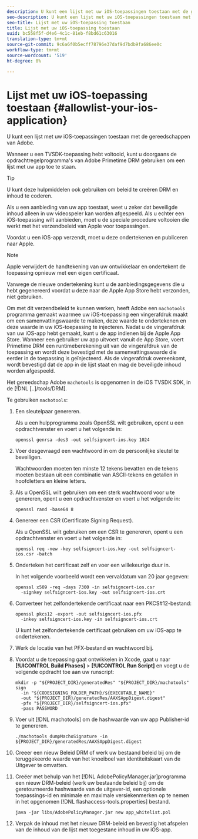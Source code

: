 ```yaml
---
description: U kunt een lijst met uw iOS-toepassingen toestaan met de gereedschappen van Adobe.
seo-description: U kunt een lijst met uw iOS-toepassingen toestaan met de gereedschappen van Adobe.
seo-title: Lijst met uw iOS-toepassing toestaan
title: Lijst met uw iOS-toepassing toestaan
uuid: bc558f5f-d4e6-4c1c-81eb-f8bd61c63016
translation-type: tm+mt
source-git-commit: 9c6a6f0b5ecff78796e37daf9d7bdb9fa686ee0c
workflow-type: tm+mt
source-wordcount: '519'
ht-degree: 0%

---
```



# Lijst met uw iOS-toepassing toestaan {#allowlist-your-ios-application}

U kunt een lijst met uw iOS-toepassingen toestaan met de gereedschappen van Adobe.

Wanneer u een TVSDK-toepassing hebt voltooid, kunt u doorgaans de opdrachtregelprogramma&#39;s van Adobe Primetime DRM gebruiken om een lijst met uw app toe te staan.

>[!TIP]
>
>U kunt deze hulpmiddelen ook gebruiken om beleid te creëren DRM en inhoud te coderen.

Als u een aanbieding van uw app toestaat, weet u zeker dat beveiligde inhoud alleen in uw videospeler kan worden afgespeeld. Als u echter een iOS-toepassing wilt aanbieden, moet u de speciale procedure voltooien die werkt met het verzendbeleid van Apple voor toepassingen.

Voordat u een iOS-app verzendt, moet u deze ondertekenen en publiceren naar Apple.

>[!NOTE]
>
>Apple verwijdert de handtekening van uw ontwikkelaar en ondertekent de toepassing opnieuw met een eigen certificaat.

Vanwege de nieuwe ondertekening kunt u de aanbiedingsgegevens die u hebt gegenereerd voordat u deze naar de Apple App Store hebt verzonden, niet gebruiken.

Om met dit verzendbeleid te kunnen werken, heeft Adobe een `machotools` programma gemaakt waarmee uw iOS-toepassing een vingerafdruk maakt om een samenvattingswaarde te maken, deze waarde te ondertekenen en deze waarde in uw iOS-toepassing te injecteren. Nadat u de vingerafdruk van uw iOS-app hebt gemaakt, kunt u de app indienen bij de Apple App Store. Wanneer een gebruiker uw app uitvoert vanuit de App Store, voert Primetime DRM een runtimeberekening uit van de vingerafdruk van de toepassing en wordt deze bevestigd met de samenvattingswaarde die eerder in de toepassing is geïnjecteerd. Als de vingerafdruk overeenkomt, wordt bevestigd dat de app in de lijst staat en mag de beveiligde inhoud worden afgespeeld.

Het gereedschap Adobe `machotools` is opgenomen in de iOS TVSDK SDK, in de [!DNL [..]/tools/DRM].

Te gebruiken `machotools`:

1. Een sleutelpaar genereren.

   Als u een hulpprogramma zoals OpenSSL wilt gebruiken, opent u een opdrachtvenster en voert u het volgende in:

   ```
   openssl genrsa -des3 -out selfsigncert-ios.key 1024
   ```

1. Voer desgevraagd een wachtwoord in om de persoonlijke sleutel te beveiligen.

   Wachtwoorden moeten ten minste 12 tekens bevatten en de tekens moeten bestaan uit een combinatie van ASCII-tekens en getallen in hoofdletters en kleine letters.
1. Als u OpenSSL wilt gebruiken om een sterk wachtwoord voor u te genereren, opent u een opdrachtvenster en voert u het volgende in:

   ```
   openssl rand -base64 8
   ```

1. Genereer een CSR (Certificate Signing Request).

   Als u OpenSSL wilt gebruiken om een CSR te genereren, opent u een opdrachtvenster en voert u het volgende in:

   ```
   openssl req -new -key selfsigncert-ios.key -out selfsigncert-ios.csr -batch
   ```

1. Onderteken het certificaat zelf en voer een willekeurige duur in.

   In het volgende voorbeeld wordt een vervaldatum van 20 jaar gegeven:

   ```
   openssl x509 -req -days 7300 -in selfsigncert-ios.csr  
     -signkey selfsigncert-ios.key -out selfsigncert-ios.crt
   ```

1. Converteer het zelfondertekende certificaat naar een PKCS#12-bestand:

   ```
   openssl pkcs12 -export -out selfsigncert-ios.pfx  
     -inkey selfsigncert-ios.key -in selfsigncert-ios.crt
   ```

   U kunt het zelfondertekende certificaat gebruiken om uw iOS-app te ondertekenen.

1. Werk de locatie van het PFX-bestand en wachtwoord bij.
1. Voordat u de toepassing gaat ontwikkelen in Xcode, gaat u naar **[!UICONTROL Build Phases]** > **[!UICONTROL Run Script]** en voegt u de volgende opdracht toe aan uw runscript:

   ```
   mkdir -p "${PROJECT_DIR}/generatedRes" "${PROJECT_DIR}/machotools" sign  
     -in "${CODESIGNING_FOLDER_PATH}/${EXECUTABLE_NAME}"  
     -out "${PROJECT_DIR}/generatedRes/AAXSAppDigest.digest"  
     -pfx "${PROJECT_DIR}/selfsigncert-ios.pfx"  
     -pass PASSWORD
   ```

1. Voer uit [!DNL machotools] om de hashwaarde van uw app Publisher-id te genereren.

   ```
   ./machotools dumpMachoSignature -in ${PROJECT_DIR}/generatedRes/AAXSAppDigest.digest
   ```

1. Creeer een nieuw Beleid DRM of werk uw bestaand beleid bij om de teruggekeerde waarde van het knoeiboel van identiteitskaart van de Uitgever te omvatten.
1. Creëer met behulp van het [!DNL AdobePolicyManager.jar]programma een nieuw DRM-beleid (werk uw bestaande beleid bij) om de geretourneerde hashwaarde van de uitgever-id, een optionele toepassings-id en minimale en maximale versiekenmerken op te nemen in het opgenomen [!DNL flashaccess-tools.properties] bestand.

   ```
   java -jar libs/AdobePolicyManager.jar new app_whitelist.pol
   ```

1. Verpak de inhoud met het nieuwe DRM-beleid en bevestig het afspelen van de inhoud van de lijst met toegestane inhoud in uw iOS-app.
